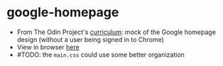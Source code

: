 # google-homepage

* From The Odin Project's [curriculum](http://www.theodinproject.com/courses/web-development-101/lessons/html-css): mock of the Google homepage design (without a user being signed in to Chrome)
* View in browser [here](https://sierra073.github.io/google-homepage/)
* #TODO: the `main.css` could use some better organization
